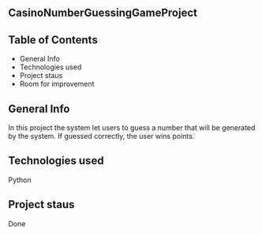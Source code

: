 ## CasinoNumberGuessingGameProject

## Table of Contents

- General Info
- Technologies used
- Project staus
- Room for improvement

## General Info

In this project the system let users to guess a number that will be generated by the system. If guessed correctly, the user wins points.
 

## Technologies used

Python

## Project staus

Done


